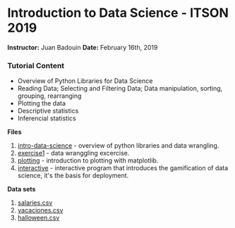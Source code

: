 # Introduction to Data Science - ITSON 2019

**Instructor:** Juan Badouin
**Date:** February 16th, 2019

### Tutorial Content

- Overview of Python Libraries for Data Science
- Reading Data; Selecting and Filtering Data; Data manipulation, sorting, grouping, rearranging
- Plotting the data
- Descriptive statistics
- Inferencial statistics

**Files** 
1. [intro-data-science](./intro-data-science.ipynb) - overview of python libraries and data wrangling. 
2. [exercise1](./exercise1.ipynb) - data wranggling excercise.
3. [plotting](./plotting.ipynb) - introduction to plotting with matplotlib.
4. [interactive](./interactive.ipynb) - interactive program that introduces the gamification of data science, it's the basis for deployment.

**Data sets** 
1. [salaries.csv](./data/salaries.csv)
2. [vacaciones.csv](./data/vacaciones.csv)
3. [halloween.csv](./data/halloween.csv)
